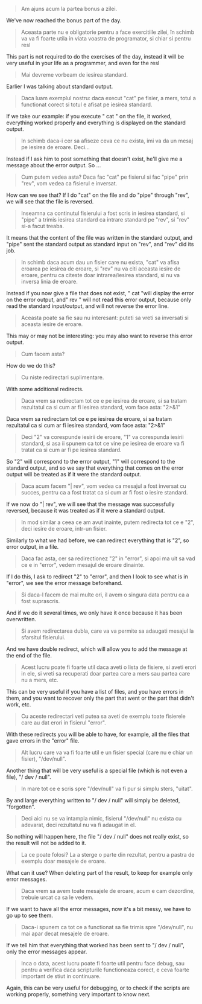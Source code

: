 > Am ajuns acum la partea bonus a zilei. 

We've now reached the bonus part of the day.

> Aceasta parte nu e obligatorie pentru a face exercitiile zilei, în schimb va va fi foarte utila in viata voastra de programator, si chiar si pentru resl 

This part is not required to do the exercises of the day, instead it will be very useful in your life as a programmer, and even for the resl

> Mai devreme vorbeam de iesirea standard. 

Earlier I was talking about standard output.

> Daca luam exemplul nostru: daca execut "cat" pe fisier, a mers, totul a functionat corect si totul e afisat pe iesirea standard. 

If we take our example: if you execute " cat " on the file, it worked, everything worked properly and everything is displayed on the standard output.

> In schimb daca-i cer sa afiseze ceva ce nu exista, imi va da un mesaj pe iesirea de eroare. Deci... 

Instead if I ask him to post something that doesn't exist, he'll give me a message about the error output. So ...

> Cum putem vedea asta? Daca fac "cat" pe fisierul si fac "pipe" prin "rev", vom vedea ca fisierul e inversat. 

How can we see that? If I do "cat" on the file and do "pipe" through "rev", we will see that the file is reversed.

> Inseamna ca continutul fisierului a fost scris in iesirea standard, si "pipe" a trimis iesirea standard ca intrare standard pe "rev", si "rev" si-a facut treaba.

It means that the content of the file was written in the standard output, and "pipe" sent the standard output as standard input on "rev", and "rev" did its job.

> In schimb daca acum dau un fisier care nu exista, "cat" va afisa eroarea pe iesirea de eroare, si "rev" nu va citi aceasta iesire de eroare, pentru ca citeste doar intrarea/iesirea standard, si nu va inversa linia de eroare. 

Instead if you now give a file that does not exist, " cat "will display the error on the error output, and" rev " will not read this error output, because only read the standard input/output, and will not reverse the error line.

> Aceasta poate sa fie sau nu interesant: puteti sa vreti sa inversati si aceasta iesire de eroare. 

This may or may not be interesting: you may also want to reverse this error output.

> Cum facem asta? 

How do we do this?

> Cu niste redirectari suplimentare. 

With some additional redirects.

> Daca vrem sa redirectam tot ce e pe iesirea de eroare, si sa tratam rezultatul ca si cum ar fi iesirea standard, vom face asta: "2>&1"

Daca vrem sa redirectam tot ce e pe iesirea de eroare, si sa tratam rezultatul ca si cum ar fi iesirea standard, vom face asta: "2>&1"

> Deci "2" va corespunde iesirii de eroare, "1" va corespunda iesirii standard, si asa ii spunem ca tot ce vine pe iesirea de eroare va fi tratat ca si cum ar fi pe iesirea standard. 

So "2" will correspond to the error output, "1" will correspond to the standard output, and so we say that everything that comes on the error output will be treated as if it were the standard output.

> Daca acum facem "| rev", vom vedea ca mesajul a fost inversat cu succes, pentru ca a fost tratat ca si cum ar fi fost o iesire standard.

If we now do "| rev", we will see that the message was successfully reversed, because it was treated as if it were a standard output.

> In mod similar a ceea ce am avut inainte, putem redirecta tot ce e "2", deci iesire de eroare, intr-un fisier.

Similarly to what we had before, we can redirect everything that is "2", so error output, in a file.

> Daca fac asta, cer sa redirectionez "2" in "error", si apoi ma uit sa vad ce e in "error", vedem mesajul de eroare dinainte.

If I do this, I ask to redirect "2" to "error", and then I look to see what is in "error", we see the error message beforehand.

> Si daca-l facem de mai multe ori, il avem o singura data pentru ca a fost suprascris. 

And if we do it several times, we only have it once because it has been overwritten.

> Si avem redirectarea dubla, care va va permite sa adaugati mesajul la sfarsitul fisierului. 

And we have double redirect, which will allow you to add the message at the end of the file.

> Acest lucru poate fi foarte util daca aveti o lista de fisiere, si aveti erori in ele, si vreti sa recuperati doar partea care a mers sau partea care nu a mers, etc. 

This can be very useful if you have a list of files, and you have errors in them, and you want to recover only the part that went or the part that didn't work, etc.

> Cu aceste redirectari veti putea sa aveti de exemplu toate fisierele care au dat erori in fisierul "error".

With these redirects you will be able to have, for example, all the files that gave errors in the "error" file.

> Alt lucru care va va fi foarte util e un fisier special (care nu e chiar un fisier), "/dev/null". 

Another thing that will be very useful is a special file (which is not even a file), "/ dev / null".

> In mare tot ce e scris spre "/dev/null" va fi pur si simplu sters, "uitat". 

By and large everything written to "/ dev / null" will simply be deleted, "forgotten".

> Deci aici nu se va intampla nimic, fisierul "/dev/null" nu exista cu adevarat, deci rezultatul nu va fi adaugat in el. 

So nothing will happen here, the file "/ dev / null" does not really exist, so the result will not be added to it.

> La ce poate folosi? La a sterge o parte din rezultat, pentru a pastra de exemplu doar mesajele de eroare. 

What can it use? When deleting part of the result, to keep for example only error messages.

> Daca vrem sa avem toate mesajele de eroare, acum e cam dezordine, trebuie urcat ca sa le vedem. 

If we want to have all the error messages, now it's a bit messy, we have to go up to see them.

> Daca-i spunem ca tot ce a functionat sa fie trimis spre "/dev/null", nu mai apar decat mesajele de eroare. 

If we tell him that everything that worked has been sent to "/ dev / null", only the error messages appear.

> Inca o data, acest lucru poate fi foarte util pentru face debug, sau pentru a verifica daca scripturile functioneaza corect, e ceva foarte important de stiut in continuare.

Again, this can be very useful for debugging, or to check if the scripts are working properly, something very important to know next.
